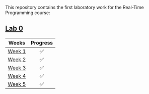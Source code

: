 This repository contains the first laboratory work for the Real-Time Programming course:

## [Lab 0](Lab0)
| Weeks  | Progress                         |
| :---:  | :---:                            |
| [Week 1](Lab0/week1) | :white_check_mark: |
| [Week 2](Lab0/week2) | :white_check_mark: |
| [Week 3](Lab0/week3) | :white_check_mark: |
| [Week 4](Lab0/week4) | :white_check_mark: |
| [Week 5](Lab0/week5) | :white_check_mark: |
